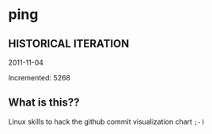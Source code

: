 # ping

## HISTORICAL ITERATION
2011-11-04

Incremented: 5268

## What is this?? 
Linux skills to hack the github commit visualization chart `;-)`
